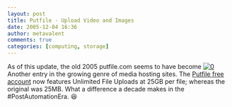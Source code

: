 ```yaml
---
layout: post
title: Putfile - Upload Video and Images
date: 2005-12-04 16:36
author: metavalent
comments: true
categories: [computing, storage]
---
```

As of this update, the old 2005 putfile.com seems to have become <a href="https://putfile.io/"><img src="https://putfile.io/images/putfile-logo.svg" border="0" alt="0" /></a>Another entry in the growing genre of media hosting sites. The <a href="https://putfile.io/">Putfile free account</a> now features Unlimited File Uploads at 25GB per file; whereas the original was 25MB. What a difference a decade makes in the #PostAutomationEra. :laughing:
